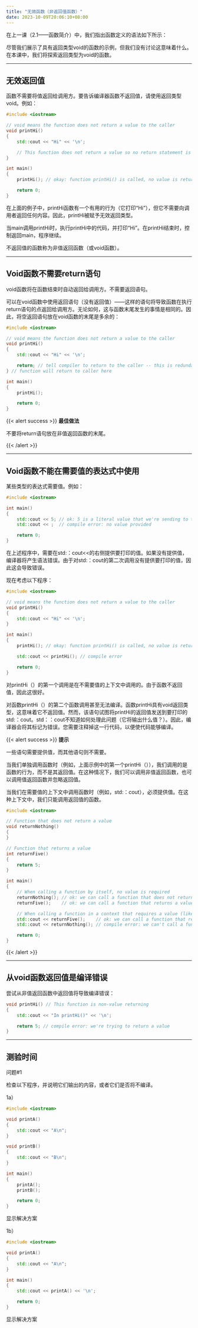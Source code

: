 ```yaml
---
title: "无效函数（非返回值函数）"
date: 2023-10-09T20:06:10+08:00
---
```


在上一课（2.1——函数简介）中，我们指出函数定义的语法如下所示：

尽管我们展示了具有返回类型void的函数的示例，但我们没有讨论这意味着什么。在本课中，我们将探索返回类型为void的函数。

***
## 无效返回值

函数不需要将值返回给调用方。要告诉编译器函数不返回值，请使用返回类型void。例如：

```C++
#include <iostream>

// void means the function does not return a value to the caller
void printHi()
{
    std::cout << "Hi" << '\n';

    // This function does not return a value so no return statement is needed
}

int main()
{
    printHi(); // okay: function printHi() is called, no value is returned

    return 0;
}
```

在上面的例子中，printHi函数有一个有用的行为（它打印“Hi”），但它不需要向调用者返回任何内容。因此，printHi被赋予无效返回类型。

当main调用printHi时，执行printHi中的代码，并打印“Hi”。在printHi结束时，控制返回main，程序继续。

不返回值的函数称为非值返回函数（或void函数）。

***
## Void函数不需要return语句

void函数将在函数结束时自动返回给调用方。不需要返回语句。

可以在void函数中使用返回语句（没有返回值）——这样的语句将导致函数在执行return语句的点返回给调用方。无论如何，这与函数末尾发生的事情是相同的。因此，将空返回语句放在void函数的末尾是多余的：

```C++
#include <iostream>

// void means the function does not return a value to the caller
void printHi()
{
    std::cout << "Hi" << '\n';

    return; // tell compiler to return to the caller -- this is redundant since the return will happen at the end of the function anyway!
} // function will return to caller here

int main()
{
    printHi();

    return 0;
}
```

{{< alert success >}}
**最佳做法**

不要将return语句放在非值返回函数的末尾。

{{< /alert >}}

***
## Void函数不能在需要值的表达式中使用

某些类型的表达式需要值。例如：

```C++
#include <iostream>

int main()
{
    std::cout << 5; // ok: 5 is a literal value that we're sending to the console to be printed
    std::cout << ;  // compile error: no value provided

    return 0;
}
```

在上述程序中，需要在std:：cout<<的右侧提供要打印的值。如果没有提供值，编译器将产生语法错误。由于对std:：cout的第二次调用没有提供要打印的值，因此这会导致错误。

现在考虑以下程序：

```C++
#include <iostream>

// void means the function does not return a value to the caller
void printHi()
{
    std::cout << "Hi" << '\n';
}

int main()
{
    printHi(); // okay: function printHi() is called, no value is returned

    std::cout << printHi(); // compile error

    return 0;
}
```

对printHi（）的第一个调用是在不需要值的上下文中调用的。由于函数不返回值，因此这很好。

对函数printHi（）的第二个函数调用甚至无法编译。函数printHi具有void返回类型，这意味着它不返回值。然而，该语句试图将printHi的返回值发送到要打印的std:：cout。std：：cout不知道如何处理此问题（它将输出什么值？）。因此，编译器会将其标记为错误。您需要注释掉这一行代码，以便使代码能够编译。

{{< alert success >}}
**提示**

一些语句需要提供值，而其他语句则不需要。

当我们单独调用函数时（例如，上面示例中的第一个printHi（）），我们调用的是函数的行为，而不是其返回值。在这种情况下，我们可以调用非值返回函数，也可以调用值返回函数并忽略返回值。

当我们在需要值的上下文中调用函数时（例如，std:：cout），必须提供值。在这种上下文中，我们只能调用返回值的函数。

```C++
#include <iostream>

// Function that does not return a value
void returnNothing()
{
}

// Function that returns a value
int returnFive()
{
    return 5;
}

int main()
{
    // When calling a function by itself, no value is required
    returnNothing(); // ok: we can call a function that does not return a value
    returnFive();    // ok: we can call a function that returns a value, and ignore that return value

    // When calling a function in a context that requires a value (like std::cout)
    std::cout << returnFive();    // ok: we can call a function that returns a value, and the value will be used
    std::cout << returnNothing(); // compile error: we can't call a function that returns void in this context

    return 0;
}
```

{{< /alert >}}

***
## 从void函数返回值是编译错误

尝试从非值返回函数中返回值将导致编译错误：

```C++
void printHi() // This function is non-value returning
{
    std::cout << "In printHi()" << '\n';

    return 5; // compile error: we're trying to return a value
}
```

***
## 测验时间

问题#1

检查以下程序，并说明它们输出的内容，或者它们是否将不编译。

1a）

```C++
#include <iostream>

void printA()
{
    std::cout << "A\n";
}

void printB()
{
    std::cout << "B\n";
}

int main()
{
    printA();
    printB();

    return 0;
}
```

显示解决方案

1b）

```C++
#include <iostream>

void printA()
{
    std::cout << "A\n";
}

int main()
{
    std::cout << printA() << '\n';

    return 0;
}
```

显示解决方案

